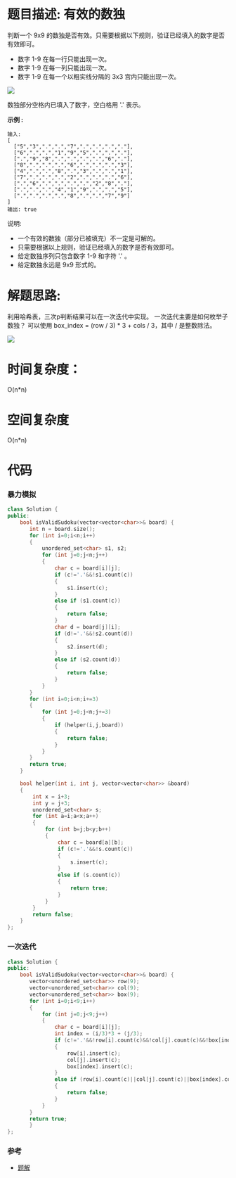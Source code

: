 # 题目描述:  有效的数独

判断一个 9x9 的数独是否有效。只需要根据以下规则，验证已经填入的数字是否有效即可。

  - 数字 1-9 在每一行只能出现一次。
  - 数字 1-9 在每一列只能出现一次。
  - 数字 1-9 在每一个以粗实线分隔的 3x3 宫内只能出现一次。

![](https://upload.wikimedia.org/wikipedia/commons/thumb/f/ff/Sudoku-by-L2G-20050714.svg/250px-Sudoku-by-L2G-20050714.svg.png)

数独部分空格内已填入了数字，空白格用 '.' 表示。

**示例 :**
```
输入:
[
  ["5","3",".",".","7",".",".",".","."],
  ["6",".",".","1","9","5",".",".","."],
  [".","9","8",".",".",".",".","6","."],
  ["8",".",".",".","6",".",".",".","3"],
  ["4",".",".","8",".","3",".",".","1"],
  ["7",".",".",".","2",".",".",".","6"],
  [".","6",".",".",".",".","2","8","."],
  [".",".",".","4","1","9",".",".","5"],
  [".",".",".",".","8",".",".","7","9"]
]
输出: true
```

说明:

- 一个有效的数独（部分已被填充）不一定是可解的。
- 只需要根据以上规则，验证已经填入的数字是否有效即可。
- 给定数独序列只包含数字 1-9 和字符 '.' 。
- 给定数独永远是 9x9 形式的。

# 解题思路:
  利用哈希表，三次p判断结果可以在一次迭代中实现。
  一次迭代主要是如何枚举子数独？
  可以使用 box_index = (row / 3) * 3 + cols / 3，其中 / 是整数除法。
  
  ![](https://pic.leetcode-cn.com/2b141392e2a1811d0e8dfdf6279b1352e59fad0b3961908c6ff9412b6a7e7ccf-image.png)
  

# 时间复杂度：
O(n*n)
# 空间复杂度
 O(n*n)
  
# 代码

### 暴力模拟
```c++
class Solution {
public:
    bool isValidSudoku(vector<vector<char>>& board) {
       int n = board.size();
       for (int i=0;i<n;i++)
       {
           unordered_set<char> s1, s2;
           for (int j=0;j<n;j++)
           {
               char c = board[i][j];
               if (c!='.'&&!s1.count(c))
               {
                   s1.insert(c);
               }
               else if (s1.count(c))
               {
                   return false;
               }
               char d = board[j][i];
               if (d!='.'&&!s2.count(d))
               {
                   s2.insert(d);
               }
               else if (s2.count(d))
               {
                   return false;
               }
           }
       }
       for (int i=0;i<n;i+=3)
       {
           for (int j=0;j<n;j+=3)
           {
               if (helper(i,j,board))
               {
                   return false;
               }
           }
       }
       return true;
    }

    bool helper(int i, int j, vector<vector<char>> &board)
    {
        int x = i+3;
        int y = j+3;
        unordered_set<char> s;
        for (int a=i;a<x;a++)
        {
            for (int b=j;b<y;b++)
            {
                char c = board[a][b];
                if (c!='.'&&!s.count(c))
                {
                    s.insert(c);
                }
                else if (s.count(c))
                {
                    return true;
                }
            }
        }
        return false;
    }
};
```

### 一次迭代
```c++
class Solution {
public:
    bool isValidSudoku(vector<vector<char>>& board) {
       vector<unordered_set<char>> row(9);
       vector<unordered_set<char>> col(9);
       vector<unordered_set<char>> box(9);
       for (int i=0;i<9;i++)
       {
           for (int j=0;j<9;j++)
           {
               char c = board[i][j];
               int index = (i/3)*3 + (j/3);
               if (c!='.'&&!row[i].count(c)&&!col[j].count(c)&&!box[index].count(c))
               {
                   row[i].insert(c);
                   col[j].insert(c);
                   box[index].insert(c);
               }
               else if (row[i].count(c)||col[j].count(c)||box[index].count(c))
               {
                   return false;
               }
           }
       }
       return true;
       }
};
```
### 参考

- [题解](https://leetcode-cn.com/problems/valid-sudoku/solution/you-xiao-de-shu-du-by-leetcode/)
